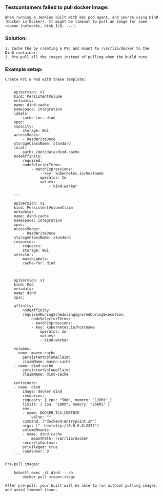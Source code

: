 ### Testcontainers failed to pull docker image:

    When running a Jenkins built with k8s pod agent, and you're using DinD (Docker in Docker). It might be timeout to pull an image for some reason (networks, disk I/O, ...).
    
### Solution:


    1. Cache the by creating a PVC and mount to /var/lib/docker to the DinD container.
    2. Pre-pull all the images instead of pulling when the build runs.

### Example setup:

    Create PVC & Pod with these template:

        ```
        apiVersion: v1
        kind: PersistentVolume
        metadata:
        name: dind-cache
        namespace: integration
        labels:
            cache-for: dind
        spec:
        capacity:
            storage: 8Gi
        accessModes:
            - ReadWriteOnce
        storageClassName: standard
        local:
            path: /mnt/data/dind-cache
        nodeAffinity:
            required:
            nodeSelectorTerms:
                - matchExpressions:
                    - key: kubernetes.io/hostname
                    operator: In
                    values:
                        - kind-worker

        ---

        apiVersion: v1
        kind: PersistentVolumeClaim
        metadata:
        name: dind-cache
        namespace: integration
        spec:
        accessModes:
            - ReadWriteOnce
        storageClassName: standard
        resources:
            requests:
            storage: 8Gi
        selector:
            matchLabels:
            cache-for: dind
        
        ---

        apiVersion: v1
        kind: Pod
        metadata:
        name: dind
        spec:

        affinity:
            nodeAffinity:
            requiredDuringSchedulingIgnoredDuringExecution:
                nodeSelectorTerms:
                - matchExpressions:
                - key: kubernetes.io/hostname
                    operator: In
                    values:
                    - kind-worker

        volumes:
        - name: maven-cache
            persistentVolumeClaim:
            claimName: maven-cache
        - name: dind-cache
            persistentVolumeClaim:
            claimName: dind-cache

        containers:
        - name: dind
            image: docker:dind
            resources:
            requests: { cpu: "50m", memory: "128Mi" }
            limits: { cpu: "100m", memory: "256Mi" }
            env:
            - name: DOCKER_TLS_CERTDIR
                value: ""
            command: ["dockerd-entrypoint.sh"]
            args: ["--host=tcp://0.0.0.0:2375"]
            volumeMounts:
            - name: dind-cache
                mountPath: /var/lib/docker
            securityContext:
            privileged: true
            runAsUser: 0
        ```

    Pre-pull images:

        kubectl exec -it dind -- sh
            docker pull <repo>:<tag>
    
    After pre-pull, your built will be able to run without pulling images, and avoid timeout issue.
     